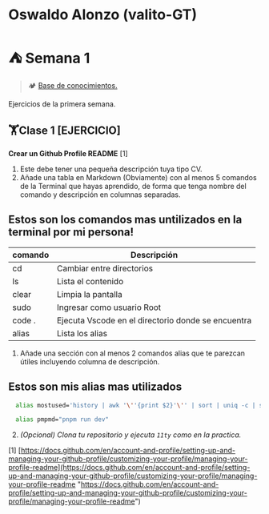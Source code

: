 # Oswaldo Alonzo (valito-GT)

# ⛺ Semana 1

> 🏕️ [Base de conocimientos.](https://undefinedshell.notion.site/Semana-1-1cd3b0f777a44b4894456521cc0e649c#627a510ea8514e5fbd4cf6b206dc2048)

Ejercicios de la primera semana.

## 🏋Clase 1 [EJERCICIO]

 **Crear un Github Profile README** [1]

1. Este debe tener una pequeña descripción tuya tipo CV.
2. Añade una tabla en Markdown (Obviamente) con al menos 5 comandos de la Terminal que hayas aprendido, de forma que tenga nombre del comando y descripción en columnas separadas.
   
## Estos son los comandos mas untilizados en la terminal por mi persona!

| comando | Descripción                                        |
| --------|----------------------------------------------------|
| cd      | Cambiar entre directorios                          | 
| ls      | Lista el contenido                                 |
| clear   | Limpia la pantalla                                 |
| sudo    | Ingresar como usuario Root                         |
| code .  | Ejecuta Vscode en el directorio donde se encuentra |
| alias   | Lista los alias                                    |


1. Añade una sección con al menos 2 comandos alias que te parezcan útiles incluyendo columna de descripción.

## Estos son mis alias mas utilizados
```bash
  alias mostused='history | awk '\''{print $2}'\'' | sort | uniq -c | sort -nr | head -n 10'

  alias pmpmd="pnpm run dev"
```

2. *(Opcional) Clona tu repositorio y ejecuta `11ty` como en la practica.*

[1] [https://docs.github.com/en/account-and-profile/setting-up-and-managing-your-github-profile/customizing-your-profile/managing-your-profile-readme](https://docs.github.com/en/account-and-profile/setting-up-and-managing-your-github-profile/customizing-your-profile/managing-your-profile-readme "https://docs.github.com/en/account-and-profile/setting-up-and-managing-your-github-profile/customizing-your-profile/managing-your-profile-readme")





<!-- ## 🏋Clase 3 [EJERCICIO]

1. Hacer un `index.html` basado en el archivo Markdown de nuestro perfil.
2. El archivo `index.html` debe estar ahora en una carpeta que tenga como nombre tu usuario de Discord.
3. El archivo Markdown debe ser renombrado ahora a README.md y movido a esta nueva carpeta.

### Ejemplo

```markdown
├── github-profiles/
│   ├── glrodasz-0666/
│   │   ├── README.md
│   │   ├── index.html
```

## 🏋Clase 4 [EJERCICIO]

1. Revisar el tutorial de "Diseño Web en 4 minutos"de Jeremy Thomas."[1]
2. Aplicar lo aprendido a tu `index.html`.
3. No tiene que ser literal, solo asegúrate de que tu archivo `index.html` sea visualmente agradable
4. Hacer commit y push.

[1] [https://jgthms.com/web-design-in-4-minutes](https://jgthms.com/web-design-in-4-minutes)
 -->
